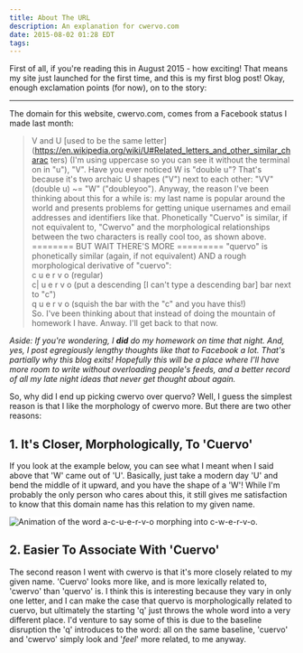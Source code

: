 ```yaml
---
title: About The URL
description: An explanation for cwervo.com
date: 2015-08-02 01:28 EDT
tags:
---
```


First of all, if you're reading this in August 2015 - how exciting! That means
my site just launched for the first time, and this is my first blog post! Okay,
enough exclamation points (for now), on to the story:

---
The domain for this website, cwervo.com, comes from a Facebook status I made
last month:

> V and U [used to be the same
letter](https://en.wikipedia.org/wiki/U#Related_letters_and_other_similar_charac
ters) (I'm using uppercase so you can see it without the terminal on in "u"),
"V". Have you ever noticed W is "double u"?  That's because it's two archaic U
shapes ("V") next to each other: "VV" (double u) ~= "W" ("doubleyoo"). Anyway,
the reason I've been thinking about this for a while is: my last name is
popular around the world and presents problems for getting unique usernames and
email addresses and identifiers like that.  Phonetically "Cuervo" is similar,
if not equivalent to, "Cwervo" and the morphological relationships between the
two characters is really cool too, as shown above.
======== BUT WAIT THERE'S MORE =========
"quervo" is phonetically similar (again, if not equivalent) AND a
rough morphological derivative of "cuervo":  
c u e r v o (regular)  
c| u e r v o (put a descending [I can't type a descending bar] bar next to "c")  
q u e r v o (squish the bar with the "c" and you have this!)  
So. I've been thinking about
that instead of doing the mountain of homework I have. Anway. I'll get back to
that now.

_Aside: If you're wondering, I **did** do my homework on time that night. And, yes, I
post egregiously lengthy thoughts like that to Facebook a lot. That's partially
why this blog exits! Hopefully this will be a place where I'll have more room
to write without overloading people's feeds, and  a better record of all my
late night ideas that never get thought about again._

So, why did I end up picking cwervo over quervo? Well, I guess the simplest reason is
that I like the morphology of cwervo more. But there are two other reasons:

## 1. It's Closer, Morphologically, To 'Cuervo'

If you look at the example below, you can see what I meant when I said above
that 'W' came out of 'U'. Basically, just take a modern day 'U' and bend the middle
of it upward, and you have the shape of a 'W'! While I'm probably the only
person who cares about this, it still gives me satisfaction to know that
this domain name has this relation to my given name.

<img
style="background-color: white;"
src="/images/awuervo.gif"
alt="Animation of the word a-c-u-e-r-v-o morphing into c-w-e-r-v-o."/>

## 2. Easier To Associate With 'Cuervo'

The second reason I went with cwervo is that it's more closely related to my
given name. 'Cuervo' looks more like, and is more lexically related to,
'cwervo' than 'quervo' is. I think this is interesting because they vary in
only one letter, and I can make the case that quervo is morphologically related
to cuervo, but ultimately the starting 'q' just throws the whole word into a
very different place. I'd venture to say some of this is due to the baseline
disruption the 'q' introduces to the word: all on the same baseline, 'cuervo'
and 'cwervo' simply look and '_feel_' more related, to me anyway.
